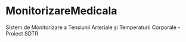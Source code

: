 # MonitorizareMedicala
Sistem de Monitorizare a Tensiunii Arteriale și Temperaturii Corporale - Proiect SDTR
